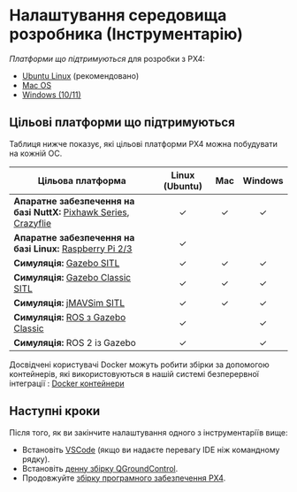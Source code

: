 # Налаштування середовища розробника (Інструментарію)

_Платформи що підтримуються_ для розробки з PX4:

- [Ubuntu Linux](../dev_setup/dev_env_linux_ubuntu.md) (рекомендовано)
- [Mac OS](../dev_setup/dev_env_mac.md)
- [Windows (10/11)](../dev_setup/dev_env_windows_wsl.md)

## Цільові платформи що підтримуються

Таблиця нижче показує, які цільові платформи PX4 можна побудувати на кожній ОС.

| Цільова платформа                                                                                                                                     | Linux (Ubuntu) |   Mac   | Windows |
| ----------------------------------------------------------------------------------------------------------------------------------------------------- |:--------------:|:-------:|:-------:|
| **Апаратне забезпечення на базі NuttX:** [Pixhawk Series](../flight_controller/pixhawk_series.md), [Crazyflie](../complete_vehicles_mc/crazyflie2.md) |    &check;     | &check; | &check; |
| **Апаратне забезпечення на базі Linux:** [Raspberry Pi 2/3](../flight_controller/raspberry_pi_navio2.md)                                              |    &check;     |         |         |
| **Симуляція:** [Gazebo SITL](../sim_gazebo_gz/README.md)                                                                                              |    &check;     | &check; | &check; |
| **Симуляція:** [Gazebo Classic SITL](../sim_gazebo_classic/README.md)                                                                                 |    &check;     | &check; | &check; |
| **Симуляція:** [jMAVSim SITL](../sim_jmavsim/README.md)                                                                                               |    &check;     | &check; | &check; |
| **Симуляція:** [ROS з Gazebo Classic](../simulation/ros_interface.md)                                                                                 |    &check;     |         | &check; |
| **Симуляція:** ROS 2 із Gazebo                                                                                                                        |    &check;     |         | &check; |

Досвідчені користувачі Docker можуть робити збірки за допомогою контейнерів, які використовуються в нашій системі безперервної інтеграції : [Docker контейнери](../test_and_ci/docker.md)

## Наступні кроки

Після того, як ви закінчите налаштування одного з інструментаріїв вище:

- Встановіть [VSCode](../dev_setup/vscode.md) (якщо ви надаєте перевагу IDE ніж командному рядку).
- Встановіть [денну збірку QGroundControl](https://docs.qgroundcontrol.com/master/en/qgc-user-guide/releases/daily_builds.html).
- Продовжуйте [збірку програмного забезпечення PX4](../dev_setup/building_px4.md).
